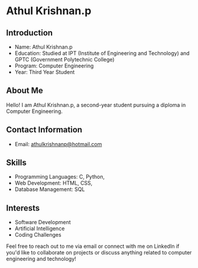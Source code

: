 # Athul Krishnan.p

## Introduction
- Name: Athul Krishnan.p
- Education: Studied at IPT (Institute of Engineering and Technology) and GPTC (Government Polytechnic College)
- Program: Computer Engineering
- Year: Third Year Student

## About Me
Hello! I am Athul Krishnan.p, a second-year student pursuing a diploma in Computer Engineering. 
## Contact Information
- Email: athulkrishnanp@hotmail.com

## Skills
- Programming Languages: C, Python,
- Web Development: HTML, CSS, 
- Database Management: SQL
## Interests
- Software Development
- Artificial Intelligence
- Coding Challenges 

Feel free to reach out to me via email or connect with me on LinkedIn if you'd like to collaborate on projects or discuss anything related to computer engineering and technology!

